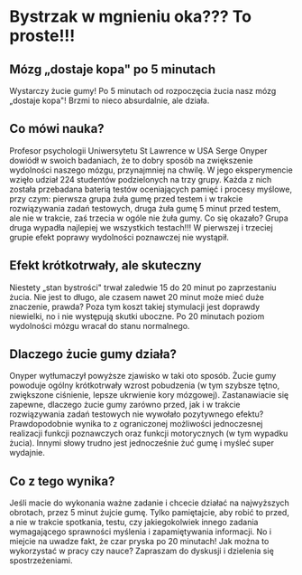 # Bystrzak w mgnieniu oka??? To proste!!!
## Mózg „dostaje kopa" po 5 minutach
Wystarczy żucie gumy! Po 5 minutach od rozpoczęcia żucia nasz mózg  „dostaje kopa"! Brzmi to nieco absurdalnie, ale działa.
## Co mówi nauka?
Profesor psychologii Uniwersytetu St Lawrence w USA Serge Onyper dowiódł w swoich badaniach, że to dobry sposób na zwiększenie wydolności naszego mózgu, przynajmniej na chwilę.
W  jego eksperymencie wzięło udział 224 studentów podzielonych na trzy  grupy. Każda z nich została przebadana baterią testów oceniających  pamięć i procesy myślowe, przy czym: pierwsza grupa żuła gumę przed  testem i w trakcie rozwiązywania zadań testowych, druga żuła gumę 5  minut przed testem, ale nie w trakcie, zaś trzecia w ogóle nie żuła  gumy.
Co się okazało? Grupa druga wypadła najlepiej we wszystkich  testach!!! W pierwszej i trzeciej grupie efekt poprawy wydolności  poznawczej nie wystąpił.

## Efekt krótkotrwały, ale skuteczny
Niestety „stan bystrości" trwał  zaledwie 15 do 20 minut po zaprzestaniu żucia. Nie jest to długo, ale  czasem nawet 20 minut może mieć duże znaczenie, prawda? Poza tym koszt  takiej stymulacji jest doprawdy niewielki, no i nie występują skutki  uboczne. Po 20 minutach poziom wydolności mózgu wracał do stanu  normalnego.
## Dlaczego żucie gumy działa?
Onyper wytłumaczył powyższe zjawisko w taki oto sposób. Żucie gumy powoduje ogólny krótkotrwały wzrost pobudzenia (w tym szybsze tętno, zwiększone ciśnienie, lepsze ukrwienie kory  mózgowej). Zastanawiacie się zapewne, dlaczego żucie gumy zarówno przed,  jak i w trakcie rozwiązywania zadań testowych nie wywołało pozytywnego  efektu? Prawdopodobnie wynika to z ograniczonej możliwości jednoczesnej  realizacji funkcji poznawczych oraz funkcji motorycznych (w tym wypadku  żucia). Innymi słowy trudno jest jednocześnie żuć gumę i myśleć super  wydajnie.

## Co z tego wynika?
Jeśli macie do wykonania ważne zadanie i chcecie działać na najwyższych obrotach, przez 5 minut żujcie gumę. Tylko  pamiętajcie, aby robić to przed, a nie w trakcie spotkania, testu, czy  jakiegokolwiek innego zadania wymagającego sprawności myślenia i  zapamiętywania informacji. No i miejcie na uwadze fakt, że czar pryska  po 20 minutach!
Jak można to wykorzystać w pracy czy nauce? Zapraszam do dyskusji i dzielenia się spostrzeżeniami.
